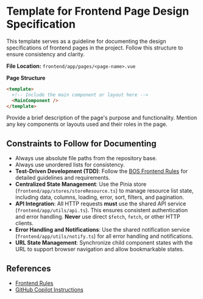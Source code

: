 # Template for Frontend Page Design Specification

This template serves as a guideline for documenting the design specifications of frontend pages in the project. Follow this structure to ensure consistency and clarity.

**File Location:** `frontend/app/pages/<page-name>.vue`

**Page Structure**

```html
<template>
  <!-- Include the main component or layout here -->
  <MainComponent />
</template>
```

Provide a brief description of the page's purpose and functionality. Mention any key components or layouts used and their roles in the page.

## Constraints to Follow for Documenting

- Always use absolute file paths from the repository base.
- Always use unordered lists for consistency.
- **Test-Driven Development (TDD)**: Follow the [BOS Frontend Rules](design/rules-app.md#test-driven-development-tdd) for detailed guidelines and requirements.
- **Centralized State Management**: Use the Pinia store (`frontend/app/stores/storeResource.ts`) to manage resource list state, including data, columns, loading, error, sort, filters, and pagination.
- **API Integration**: All HTTP requests **must** use the shared API service (`frontend/app/utils/api.ts`). This ensures consistent authentication and error handling. **Never** use direct `$fetch`, `fetch`, or other HTTP clients.
- **Error Handling and Notifications**: Use the shared notification service (`frontend/app/utils/notify.ts`) for all error handling and notifications.
- **URL State Management**: Synchronize child component states with the URL to support browser navigation and allow bookmarkable states.

## References

- [Frontend Rules](design/rules-app.md)
- [GitHub Copilot Instructions](.github/copilot-instructions.md)
